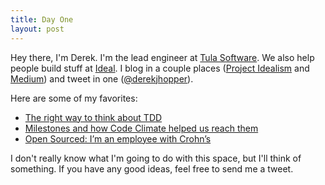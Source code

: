 ```yaml
---
title: Day One
layout: post
---
```


Hey there, I'm Derek. I'm the lead engineer at [Tula Software](https://tulasoftware.com). We also help people build stuff at [Ideal](http://idealprojectgroup.com). I blog in a couple places ([Project Idealism](http://projectidealism.com) and [Medium](https://medium.com/@derekjhopper)) and tweet in one ([@derekjhopper](https://twitter.com/derekjhopper)).

Here are some of my favorites:

- [The right way to think about TDD](http://projectidealism.com/posts/2014/1/28/the-right-way-to-think-about-tdd)
- [Milestones and how Code Climate helped us reach them](http://projectidealism.com/posts/2013/11/14/milestones)
- [Open Sourced: I’m an employee with Crohn’s](https://medium.com/@derekjhopper/open-sourced-im-an-employee-with-crohns-9bb4e27ad0db)

I don't really know what I'm going to do with this space, but I'll think of something. If you have any good ideas, feel free to send me a tweet.

